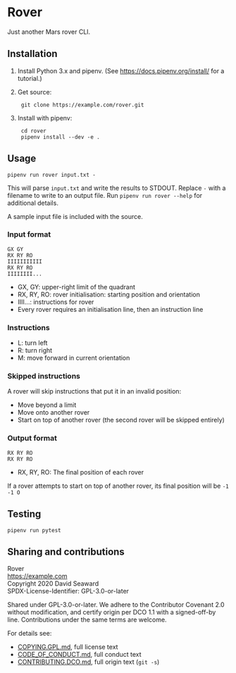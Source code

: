 # Rover

Just another Mars rover CLI.

## Installation

1. Install Python 3.x and pipenv. (See
   <https://docs.pipenv.org/install/> for a tutorial.)

2. Get source:

        git clone https://example.com/rover.git

3. Install with pipenv:

        cd rover
        pipenv install --dev -e .

## Usage

```
pipenv run rover input.txt -
```

This will parse `input.txt` and write the results to STDOUT. Replace
`-` with a filename to write to an output file. Run
```pipenv run rover --help``` for additional details.

A sample input file is included with the source.

### Input format

```
GX GY
RX RY RO
IIIIIIIIIII
RX RY RO
IIIIIIII...
```

* GX, GY: upper-right limit of the quadrant
* RX, RY, RO: rover initialisation: starting position and orientation
* IIII...: instructions for rover
* Every rover requires an initialisation line, then an instruction line

### Instructions

* L: turn left
* R: turn right
* M: move forward in current orientation

### Skipped instructions

A rover will skip instructions that put it in an invalid position:

* Move beyond a limit
* Move onto another rover
* Start on top of another rover (the second rover will be skipped entirely)

### Output format

```
RX RY RO
RX RY RO
```

* RX, RY, RO: The final position of each rover

If a rover attempts to start on top of another rover, its final position will be `-1 -1 O`

## Testing

```
pipenv run pytest
```

## Sharing and contributions

Rover  
<https://example.com>  
Copyright 2020 David Seaward  
SPDX-License-Identifier: GPL-3.0-or-later  

Shared under GPL-3.0-or-later. We adhere to the Contributor Covenant
2.0 without modification, and certify origin per DCO 1.1 with a
signed-off-by line. Contributions under the same terms are welcome.

For details see:

* [COPYING.GPL.md], full license text
* [CODE_OF_CONDUCT.md], full conduct text
* [CONTRIBUTING.DCO.md], full origin text (`git -s`)

<!-- Links -->

[COPYING.GPL.md]: COPYING.GPL.md
[CODE_OF_CONDUCT.md]: CODE_OF_CONDUCT.md
[CONTRIBUTING.DCO.md]: CONTRIBUTING.DCO.md
